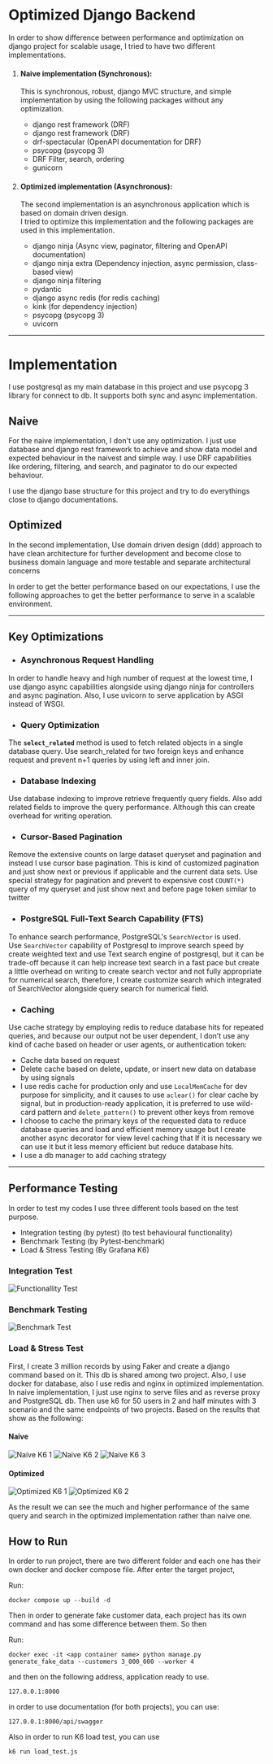# Optimized Django Backend 

In order to show difference between performance and optimization on django project for scalable usage, I tried to have two different implementations.

<ol>
    <li>
        <h4>Naive implementation (Synchronous):</h3>
        <p>
            This is synchronous, robust, django MVC structure, and simple implementation by using the following 
            packages without any optimization.
        </p>
        <ul style="type⚫">
            <li>django rest framework (DRF)</li>
            <li>django rest framework (DRF)</li>
            <li>drf-spectacular (OpenAPI documentation for DRF)</li>
            <li>psycopg (psycopg 3)</li>
            <li>DRF Filter, search, ordering</li>
            <li>gunicorn</li>
        </ul>
    </li>
    <li>
        <h4>Optimized implementation (Asynchronous):</h3>
        <p>
            The second implementation is an asynchronous application which is based on domain driven design.<br>
            I tried to optimize this implementation and the following packages are used in this implementation.
        </p>
        <ul style="type⚫">
            <li>django ninja (Async view, paginator, filtering and OpenAPI documentation)</li>
            <li>django ninja extra (Dependency injection, async permission, class-based view)</li>
            <li>django ninja filtering</li>
            <li>pydantic</li>
            <li>django async redis (for redis caching)</li>
            <li>kink (for dependency injection)</li>
            <li>psycopg (psycopg 3)</li>
            <li>uvicorn</li>
        </ul>
    </li>
</ol>

---

# Implementation

I use postgresql as my main database in this project and use psycopg 3 library for connect to db. It supports both sync and async implementation.

## Naive
For the naive implementation, I don't use any optimization. I just use database and django rest framework to achieve
and show data model and expected behaviour in the naivest and simple way.
I use DRF capabilities like ordering, filtering, and search, and paginator to
do our expected behaviour.

I use the django base structure for this project and try to do everythings close to django
documentations.

## Optimized
In the second implementation, Use domain driven design (ddd) approach to have clean architecture 
for further development and become close to business domain language and more testable and separate architectural concerns 

In order to get the better performance based on our expectations, I use the following
approaches to get the better performance to serve in a scalable environment.


---

## Key Optimizations

* ### Asynchronous Request Handling
In order to handle heavy and high number of request at the lowest time, I use django async 
capabilities alongside using django ninja for controllers and async pagination.
Also, I use uvicorn to serve application by ASGI instead of WSGI.

* ### Query Optimization
The **`select_related`** method is used to fetch related objects in a single database query.
Use search_related for two foreign keys and enhance request and prevent n+1 queries by using left and inner join.

* ### Database Indexing
Use database indexing to improve retrieve frequently query fields.
Also add related fields to improve the query performance. Although this can create overhead for writing 
operation.

* ### Cursor-Based Pagination
Remove the extensive counts on large dataset queryset and pagination and instead I use cursor base pagination.
This is kind of customized pagination and just show next or previous if applicable and the current data sets.
Use special strategy for pagination and prevent to expensive cost `COUNT(*)` query of my queryset and just show next and before page 
token similar to twitter

* ### PostgreSQL Full-Text Search Capability (FTS)
To enhance search performance, PostgreSQL's `SearchVector` is used.<br>
Use `SearchVector` capability of Postgresql to improve search speed by create weighted text and use 
Text search engine of postgresql, but it can be trade-off because it can help increase text search in a fast pace 
but create a little overhead on writing to create search vector and not fully appropriate for numerical search, 
therefore, I create customize search which integrated of SearchVector alongside query search for numerical field.

* ### Caching
Use cache strategy by employing redis to reduce database hits for repeated queries, and because our output not be user dependent, I don’t use any kind of cache based on header or user agents, or authentication token:
- Cache data based on request
- Delete cache based on delete, update, or insert new data on database by using signals
- I use redis cache for production only and use `LocalMemCache` for dev purpose for simplicity, and it causes to use
`aclear()` for clear cache by signal, but in production-ready application, it is preferred to use wild-card pattern 
and `delete_pattern()` to prevent other keys from remove
- I choose to cache the primary keys of the requested data to reduce database queries and load and efficient memory usage but I create another async decorator for view level caching that If it is necessary we can use it but it less memory efficient but reduce database hits.
- I use a db manager to add caching strategy

---

## Performance Testing

 In order to test my codes I use three different tools based on the test purpose.

- Integration testing (by pytest) (to test behavioural functionality)
- Benchmark Testing (by Pytest-benchmark) 
- Load & Stress Testing (By Grafana K6)

### Integration Test
![Functionallity Test](media/pytest-functionality.png)

### Benchmark Testing

![Benchmark Test](media/benchmark.png)

### Load & Stress Test
First, I create 3 million records by using Faker and create a django command 
based on it. This db is shared among two project.
Also, I use docker for database, also I use redis and nginx in optimized implementation.
In naive implementation, I just use nginx to serve files and as reverse proxy and PostgreSQL db.
Then use k6 for 50 users in 2 and half minutes with 3 scenario and the same endpoints of two projects.
Based on the results that show as the following:

#### Naive
![Naive K6 1](media/k6-naive-1.png)
![Naive K6 2](media/k6-naive-2.png)
![Naive K6 3](media/k6-naive-3.png)

#### Optimized

![Optimized K6 1](media/k6-optimized-1.png)
![Optimized K6 2](media/k6-optimized-2.png)


As the result we can see the much and higher performance of the same query and search in the optimized implementation
rather than naive one. 

## How to Run

In order to run project, there are two different folder and each one has their own docker and
docker compose file.
After enter the target project,

Run:
```shell
docker compose up --build -d

```

Then in order to generate fake customer data, each project has its own command and has
some difference between them. So then 

Run:

```shell
docker exec -it <app container name> python manage.py generate_fake_data --customers 3_000_000 --worker 4

```

and then on the following address, application ready to use.

```shell
127.0.0.1:8000
```

in order to use documentation (for both projects), you can use:

```shell
127.0.0.1:8000/api/swagger
```


Also in order to run K6 load test, you can use

```shell
k6 run load_test.js
```
